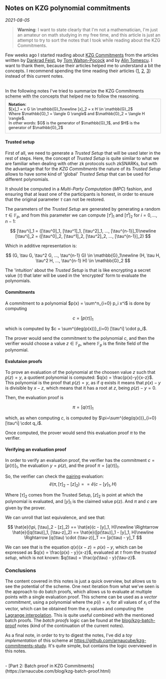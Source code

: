 ## Notes on KZG polynomial commitments
*2021-08-05*

> **Warning**: I want to state clearly that I'm not a mathematician, I'm just an amateur on math studying in my free time, and this article is just an attempt to try to sort the notes that I took while reading about the KZG Commitments.

Few weeks ago I started reading about [KZG Commitments](https://www.iacr.org/archive/asiacrypt2010/6477178/6477178.pdf) from the articles written by [Dankrad Feist](https://dankradfeist.de/ethereum/2020/06/16/kate-polynomial-commitments.html), by [Tom Walton-Pocock](https://hackmd.io/@tompocock/Hk2A7BD6U) and by [Alin Tomescu](https://alinush.github.io/2020/05/06/kzg-polynomial-commitments.html). I want to thank them, because their articles helped me to understand a bit the concepts. I recommend spending the time reading their articles ([1](https://dankradfeist.de/ethereum/2020/06/16/kate-polynomial-commitments.html), [2](https://hackmd.io/@tompocock/Hk2A7BD6U), [3](https://alinush.github.io/2020/05/06/kzg-polynomial-commitments.html)) instead of this current notes.

<div class="row">
    <div class="col-md-7">
	<br>
	In the following notes I've tried to summarize the KZG Commitments scheme with the concepts that helped me to follow the reasoning.
    </div>
    <div class="col-md-5" style="font-size:90%; padding:10px;border:1px solid #cfcfcf;">
	<b>Notation:</b><br>
	$[x]_1 = x G \in \mathbb{G}_1\newline
	[x]_2 = x H \in \mathbb{G}_2$
	<br>Where $\mathbb{G}_1 = \langle G \rangle$ and $\mathbb{G}_2 = \langle H \rangle$.
	<br>In other words: $G$ is the generator of $\mathbb{G}_1$, and $H$ is the generator of $\mathbb{G}_2$
    </div>
</div>

#### Trusted setup
First of all, we need to generate a *Trusted Setup* that will be used later in the rest of steps. Here, the concept of *Trusted Setup* is quite similar to what we are familiar when dealing with other zk protocols such zkSNARKs, but with the advantage that for the *KZG Commitments* the nature of its *Trusted Setup* allows to have some kind of 'global' *Trusted Setup* that can be used for different polynomials.

It should be computed in a *Multi-Party Computation* (*MPC*) fashion, and ensuring that at least one of the participants is honest, in order to ensure that the original parameter $\tau$ can not be restored.

The parameters of the *Trusted Setup* are generated by generating a random $\tau \in \mathbb{F}_p$, and from this parameter we can compute $[\tau^i]_1$ and $[\tau^i]_2$ for $i=0,...,n-1$:

$$
[\tau^i]_1 = ([\tau^0]_1, [\tau^1]_1, [\tau^2]_1, ..., [\tau^{n-1}]_1)\newline
[\tau^i]_2 = ([\tau^0]_2, [\tau^1]_2, [\tau^2]_2, ..., [\tau^{n-1}]_2)
$$

Which in additive representation is:

$$
(G, \tau G, \tau^2 G, ..., \tau^{n-1} G) \in \mathbb{G}_1\newline
(H, \tau H, \tau^2 H, ..., \tau^{n-1} H) \in \mathbb{G}_2
$$

The 'intuition' about the *Trusted Setup* is that is like encrypting a secret value ($\tau$) that later will be used in the 'encrypted' form to evaluate the polynomials.

#### Commitments
A commitment to a polynomial $p(x) = \sum^n_{i=0} p_i x^i$ is done by computing

$$c=[p(\tau)]_1$$

which is computed by $c = \sum^{deg(p(x))}_{i=0} [\tau^i] \cdot p_i$.

The prover would send the commitment to the polynomial $c$, and then the verifier would choose a value $z \in \mathbb{F}_p$, where $\mathbb{F}_p$ is the finite field of the polynomial.

#### Evalutaion proofs
To prove an evaluation of the polynomial at the choosen value $z$ such that $p(z)=y$, a quotient polynomial is computed: $q(x) = \frac{p(x)-y}{x-z}$. This polynomial is the proof that $p(z)=y$, as if $q$ exists it means that $p(x)-y$ is divisible by $x-z$, which means that it has a root at $z$, being $p(z)-y=0$.

Then, the evaluation proof is

$$\pi = [q(\tau)]_1$$

which, as when computing $c$, is computed by $\pi=\sum^{deg(q(x))}_{i=0} [\tau^i] \cdot q_i$.

Once computed, the prover would send this evaluation proof $\pi$ to the verifier.

#### Verifying an evaluation proof
In order to verify an evaluation proof, the verifier has the commitment $c=[p(\tau)]_1$, the evaluation $y=p(z)$, and the proof $\pi=[q(\tau)]_1$.

So, the verifier can check the [pairing](https://en.wikipedia.org/wiki/Pairing-based_cryptography) evaluation:
$$\hat{e}(\pi, [\tau]_2 - [z]_2) == \hat{e}(c - [y]_1, H)$$

Where $[\tau]_2$ comes from the Trusted Setup, $[z]_2$ is point at which the polynomial is evaluated, and $[y]_1$ is the claimed value p(z). And $\pi$ and $c$ are given by the prover.

We can unroll that last equivalence, and see that:

$$
\hat{e}(\pi, [\tau]_2 - [z]_2) == \hat{e}(c - [y]_1, H)\newline
\Rightarrow \hat{e}([q(\tau)]_1, [\tau-z]_2) == \hat{e}([p(\tau)]_1 - [y]_1, H)\newline
\Rightarrow [q(\tau) \cdot (\tau-z)]_T == [p(\tau) - y]_T
$$

We can see that is the equation $q(x)(x-z)=p(x)-y$, which can be expressed as $q(x) = \frac{p(x) - y}{x-z}$, evaluated at $\tau$ from the *trusted setup*, which is not known: $q(\tau) = \frac{p(\tau) - y}{\tau-z}$.

### Conclusions
The content covered in this notes is just a quick overview, but allows us to see the potential of the scheme. One next iteration from what we've seen is the approach to do batch proofs, which allows us to evaluate at multiple points with a single evaluation proof. This scheme can be used as a *vector commitment*, using a polynomial where the $p(i) = x_i$ for all values of $x_i$ of the vector, which can be obtained from the $x_i$ values and computing the [Lagrange interpolation](shamir-secret-sharing.html#lagrange-polynomial%20interpolation). This is quite useful combined with the mentioned batch proofs. The *batch proofs* logic can be found at the [blog/kzg-batch-proof](https://arnaucube.com/blog/kzg-batch-proof.html) notes (kind of the continuation of the current notes).

As a final note, in order to try to digest the notes, I've did a *toy implementation* of this scheme at https://github.com/arnaucube/kzg-commitments-study. It's quite simple, but contains the logic overviewed in this notes.

<br>
- [Part 2: Batch proof in KZG Commitments](https://arnaucube.com/blog/kzg-batch-proof.html)
